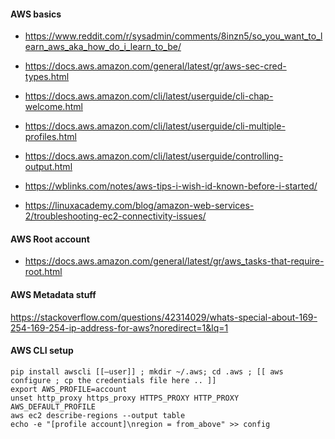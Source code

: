 #### AWS basics

* https://www.reddit.com/r/sysadmin/comments/8inzn5/so_you_want_to_learn_aws_aka_how_do_i_learn_to_be/
* https://docs.aws.amazon.com/general/latest/gr/aws-sec-cred-types.html
* https://docs.aws.amazon.com/cli/latest/userguide/cli-chap-welcome.html
* https://docs.aws.amazon.com/cli/latest/userguide/cli-multiple-profiles.html
* https://docs.aws.amazon.com/cli/latest/userguide/controlling-output.html

* https://wblinks.com/notes/aws-tips-i-wish-id-known-before-i-started/
* https://linuxacademy.com/blog/amazon-web-services-2/troubleshooting-ec2-connectivity-issues/

#### AWS Root account

* https://docs.aws.amazon.com/general/latest/gr/aws_tasks-that-require-root.html

#### AWS Metadata stuff

https://stackoverflow.com/questions/42314029/whats-special-about-169-254-169-254-ip-address-for-aws?noredirect=1&lq=1

#### AWS CLI setup

```
pip install awscli [[–user]] ; mkdir ~/.aws; cd .aws ; [[ aws configure ; cp the credentials file here .. ]]
export AWS_PROFILE=account
unset http_proxy https_proxy HTTPS_PROXY HTTP_PROXY AWS_DEFAULT_PROFILE
aws ec2 describe-regions --output table
echo -e "[profile account]\nregion = from_above" >> config
```
